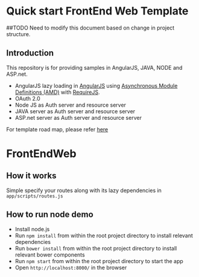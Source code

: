 Quick start FrontEnd Web Template
=====================================

##TODO
Need to modify this document based on change in project structure.

## Introduction
This repository is for providing samples in AngularJS, JAVA, NODE and ASP.net.

* AngularJS lazy loading in [AngularJS](http://angularjs.org/) using [Asynchronous Module Definitions (AMD)](http://wiki.commonjs.org/wiki/Modules/AsynchronousDefinition) with [RequireJS](http://requirejs.org/).
* OAuth 2.0
* Node JS as Auth server and resource server
* JAVA server as Auth server and resource server
* ASP.net server as Auth server and resource server


For template road map, please refer [here](RoadMap.md)


# FrontEndWeb

## How it works
Simple specify your routes along with its lazy dependencies in `app/scripts/routes.js`

## How to run node demo
* Install node.js
* Run `npm install` from within the root project directory to install relevant dependencies
* Run `bower install` from within the root project directory to install relevant bower components
* Run `npm start` from within the root project directory to start the app
* Open `http://localhost:8000/` in the browser
